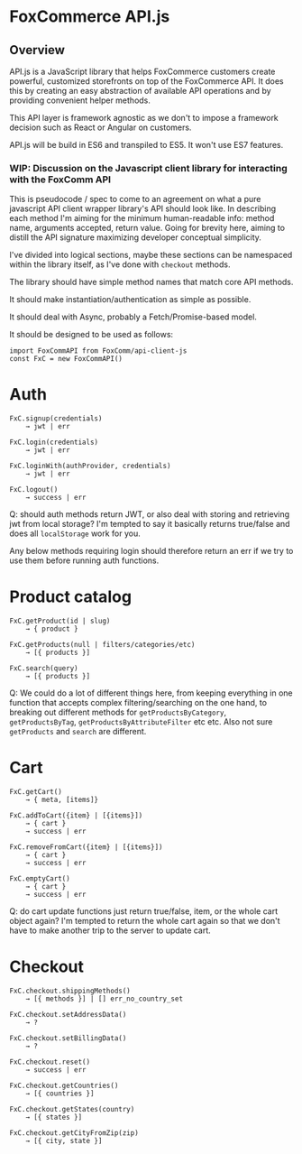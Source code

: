 # FoxCommerce API.js

## Overview

API.js is a JavaScript library that helps FoxCommerce customers create powerful, customized
storefronts on top of the FoxCommerce API. It does this by creating an easy abstraction of available API
operations and by providing convenient helper methods.

This API layer is framework agnostic as we don't to impose a framework decision such as React or Angular
on customers.

API.js will be build in ES6 and transpiled to ES5. It won't use ES7 features.

### WIP: Discussion on the Javascript client library for interacting with the FoxComm API

This is pseudocode / spec to come to an agreement on what a pure javascript API client wrapper library's API should look like. In describing each method I'm aiming for the minimum human-readable info: method name, arguments accepted, return value. Going for brevity here, aiming to distill the API signature maximizing developer conceptual simplicity.

I've divided into logical sections, maybe these sections can be namespaced within the library itself, as I've done with `checkout` methods.

The library should have simple method names that match core API methods.

It should make instantiation/authentication as simple as possible.

It should deal with Async, probably a Fetch/Promise-based model.

It should be designed to be used as follows:

```
import FoxCommAPI from FoxComm/api-client-js
const FxC = new FoxCommAPI()
```


# Auth

```
FxC.signup(credentials)
    → jwt | err

FxC.login(credentials)
    → jwt | err

FxC.loginWith(authProvider, credentials)
    → jwt | err

FxC.logout()
    → success | err
```

Q: should auth methods return JWT, or also deal with storing and retrieving jwt from local storage? I'm tempted to say it basically returns true/false and does all `localStorage` work for you.

Any below methods requiring login should therefore return an err if we try to use them before running auth functions.


# Product catalog

```
FxC.getProduct(id | slug)
    → { product }

FxC.getProducts(null | filters/categories/etc)
    → [{ products }]

FxC.search(query)
    → [{ products }]
```

Q: We could do a lot of different things here, from keeping everything in one function that accepts complex filtering/searching on the one hand, to breaking out different methods for `getProductsByCategory`, `getProductsByTag`, `getProductsByAttributeFilter` etc etc. Also not sure `getProducts` and `search` are different.


# Cart

```
FxC.getCart()
    → { meta, [items]}

FxC.addToCart({item} | [{items}])
    → { cart }
    → success | err

FxC.removeFromCart({item} | [{items}])
    → { cart }
    → success | err

FxC.emptyCart()
    → { cart }
    → success | err

```

Q: do cart update functions just return true/false, item, or the whole cart object again? I'm tempted to return the whole cart again so that we don't have to make another trip to the server to update cart.


# Checkout

```
FxC.checkout.shippingMethods()
    → [{ methods }] | [] err_no_country_set

FxC.checkout.setAddressData()
    → ?

FxC.checkout.setBillingData()
    → ?

FxC.checkout.reset()
    → success | err

FxC.checkout.getCountries()
    → [{ countries }]

FxC.checkout.getStates(country)
    → [{ states }]

FxC.checkout.getCityFromZip(zip)
    → [{ city, state }]

```
